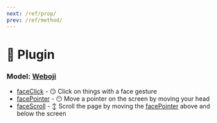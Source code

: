 ```yaml
---
next: /ref/prop/
prev: /ref/method/
---
```

# 🔌 Plugin

<!-- - [fingerPointer](/ref/plugin/fingerPointer) - [Handpose](/ref/model/handpose) Use your finger as if it were a laser pointer (it's a bit rough 😅) -->
<!-- ### [Handpose](/ref/model/handpose) / [Holistic](/ref/model/holistic)
- [handScroll](/ref/plugin/handScroll) - ✊ Close your hand to "grab" and scroll it up and down
- [palmPointer](/ref/plugin/palmPointer) - 🖐 Move a pointer on the screen by facing your palm towards it
- [pinchClick](/ref/plugin/pinchClick) - 👌 Pinch your thumb and index finger to click on things -->

### Model: [Weboji](/ref/model/weboji)
- [faceClick](/ref/plugin/faceClick) - 😏 Click on things with a face gesture
- [facePointer](/ref/plugin/facePointer) - 😶 Move a pointer on the screen by moving your head
- [faceScroll](/ref/plugin/faceScroll) - ↕ Scroll the page by moving the [facePointer](/ref/plugin/facePointer) above and below the screen